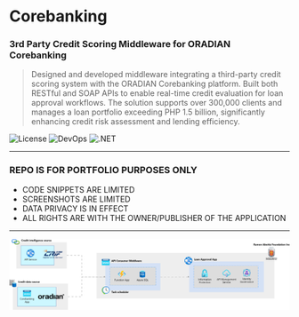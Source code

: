 # Corebanking
### 3rd Party Credit Scoring Middleware for ORADIAN Corebanking
> Designed and developed middleware integrating a third-party credit
            scoring system with the ORADIAN Corebanking platform. Built both
            RESTful and SOAP APIs to enable real-time credit evaluation for loan
            approval workflows. The solution supports over 300,000 clients and
            manages a loan portfolio exceeding PHP 1.5 billion, significantly
            enhancing credit risk assessment and lending efficiency.

![License](https://img.shields.io/badge/license-Apache--2.0-red.svg)
![DevOps](https://img.shields.io/badge/Azure-DevOps-8A2BE2)
![.NET](https://img.shields.io/badge/.NET%20Framework-4.7-gold)

---

### REPO IS FOR PORTFOLIO PURPOSES ONLY
- CODE SNIPPETS ARE LIMITED
- SCREENSHOTS ARE LIMITED
- DATA PRIVACY IS IN EFFECT
- ALL RIGHTS ARE WITH THE OWNER/PUBLISHER OF THE APPLICATION

---

![img1](https://github.com/polljii/corebanking/blob/main/corebanking1.png)

